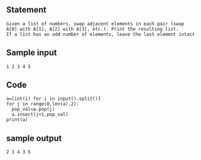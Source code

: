 ## Statement
```
Given a list of numbers, swap adjacent elements in each pair (swap A[0] with A[1], A[2] with A[3], etc.). Print the resulting list. 
If a list has an odd number of elements, leave the last element intact
```
## Sample input
```
1 2 3 4 5
```
## Code
```
a=[int(i) for i in input().split()]
for j in range(0,len(a),2):
  pop_val=a.pop(j)
  a.insert(j+1,pop_val)
print(a)  
```
## sample output
```
2 1 4 3 5
```
